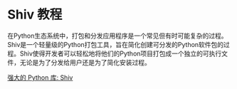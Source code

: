 # Shiv 教程

<show-structure depth="3"/>

在Python生态系统中，打包和分发应用程序是一个常见但有时可能复杂的过程。Shiv是一个轻量级的Python打包工具，旨在简化创建可分发的Python软件包的过程。Shiv使得开发者可以轻松地将他们的Python项目打包成一个独立的可执行文件，无论是为了分发给用户还是为了简化安装过程。

<seealso>
<category ref="ref_docs">
    <a href="https://mp.weixin.qq.com/s/Jl1b1KwiH0oQHXMhUp9DnA">强大的 Python 库: Shiv</a>
</category>
<category ref="ref_github">
</category>
<category ref="ref_issues">
</category>
<category ref="ref_hf">
</category>
<category ref="ref_ms">
</category>
</seealso>

